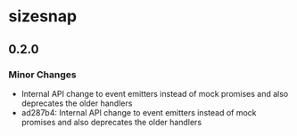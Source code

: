 # sizesnap

## 0.2.0

### Minor Changes

- Internal API change to event emitters instead of mock promises and also deprecates the older handlers
- ad287b4: Internal API change to event emitters instead of mock promises and also deprecates the older handlers

